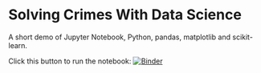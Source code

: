 # Solving Crimes With Data Science

A short demo of Jupyter Notebook, Python, pandas, matplotlib and scikit-learn.

Click this button to run the notebook: [![Binder](https://mybinder.org/badge_logo.svg)](https://mybinder.org/v2/gh/feststelltaste/SolvingCrimesWithDataScience/master?filepath=Notebook.ipynb)